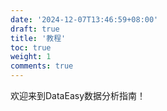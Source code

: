 ```yaml
---
date: '2024-12-07T13:46:59+08:00'
draft: true
title: '教程'
toc: true
weight: 1
comments: true
---
```


欢迎来到DataEasy数据分析指南！